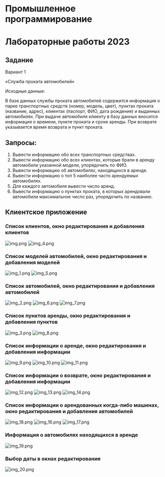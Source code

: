 # Промышленное программирование
# Лабораторные работы 2023

## Задание
Вариант 1

«Служба проката автомобилей»

   Исходные данные:

   В базе данных службы проката автомобилей содержится информация о парке
   транспортных средств (номер, модель, цвет), пунктах проката (название, адрес),
   клиентах (паспорт, ФИО, дата рождения) и выданных автомобилях. При выдаче
   автомобиля клиенту в базу данных вносится информация о времени, пункте
   проката и сроке аренды. При возврате указывается время возврата и пункт проката. 
   
## Запросы:
1) Вывести информацию обо всех транспортных средствах.
2) Вывести информацию обо всех клиентах, которые брали в аренду
   автомобили указанной модели, упорядочить по ФИО.
3) Вывести информацию об автомобилях, находящихся в аренде.
4) Вывести информацию о топ 5 наиболее часто арендуемых автомобилях.
5) Для каждого автомобиля вывести число аренд.
6) Вывести информацию о пунктах проката, в которых арендовали автомобили
   максимальное число раз, упорядочить по названию.

## Клиентское приложение
### Список клиентов, окно редактирования и добавления клиентов
![img.png](img.png)
![img_4.png](img_4.png)
### Список моделей автомобилей, окно редактирования и добавления моделей
![img_1.png](img_1.png)
![img_5.png](img_5.png)
### Список автомобилей, окно редактирования и добавления автомобилей
![img_2.png](img_2.png)
![img_6.png](img_6.png)
![img_7.png](img_7.png)
### Список пунктов аренды, окно редактирования и добавления пунктов
![img_3.png](img_3.png)
![img_8.png](img_8.png)
### Список информации о аренде, окно редактирования и добавления информации
![img_9.png](img_9.png)
![img_10.png](img_10.png)
![img_11.png](img_11.png)
### Список информации о возврате, окно редактирования и добавления информации
![img_12.png](img_12.png)
![img_13.png](img_13.png)
![img_14.png](img_14.png)
### Список информации о арендованных когда-либо машинах, окно редактирования и добавления автомобилей
![img_18.png](img_18.png)
![img_16.png](img_16.png)
![img_17.png](img_17.png)
### Информация о автомобилях находящихся в аренде
![img_19.png](img_19.png)
### Выбор даты в окнах редактирования
![img_20.png](img_20.png)